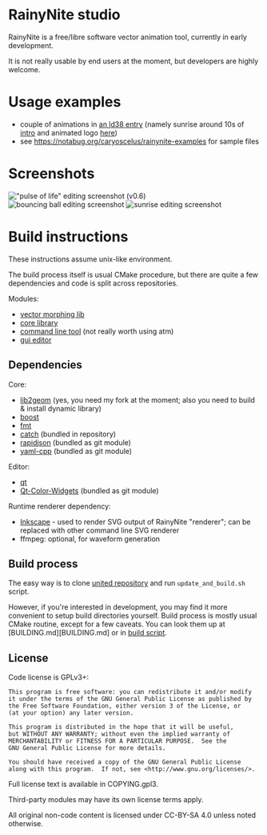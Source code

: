 RainyNite studio
================

RainyNite is a free/libre software vector animation tool, currently in early
development.

It is not really usable by end users at the moment, but developers are highly
welcome.

Usage examples
==============

- couple of animations in [an ld38 entry][ld38] (namely sunrise around 10s of
  [intro][ld38_intro] and animated logo [here][ld38_logo])
- see <https://notabug.org/caryoscelus/rainynite-examples> for sample files

Screenshots
===========

!["pulse of life" editing screenshot (v0.6)](https://caryoscelus.github.io/images/screenshots/2017.10.25-pulse.png)
![bouncing ball editing screenshot](https://caryoscelus.github.io/images/screenshots/2017.07.29-ball.png)
![sunrise editing screenshot](https://caryoscelus.github.io/images/screenshots/2017.04.30-sunrise.png)

[ld38]: https://ldjam.com/events/ludum-dare/38/power-department
[ld38_intro]: https://media.githubusercontent.com/media/spirulence/power-department-ld38/e4e0915cd6fe2f2f2bc9510c637ffaba8c55ee4d/assets/video/intro-720p.webm
[ld38_logo]: https://media.githubusercontent.com/media/spirulence/power-department-ld38/e4e0915cd6fe2f2f2bc9510c637ffaba8c55ee4d/assets/video/03_warning.webm

Build instructions
==================

These instructions assume unix-like environment.

The build process itself is usual CMake procedure, but there are quite a few dependencies and code is split across repositories.

Modules:

- [vector morphing lib](https://notabug.org/caryoscelus/rainy-morph)
- [core library](https://notabug.org/caryoscelus/rainynite-core)
- [command line tool](https://notabug.org/caryoscelus/rainynite-tool) (not really worth using atm)
- [gui editor](https://notabug.org/caryoscelus/rainynite-studio)

Dependencies
------------

Core:

- [lib2geom](https://github.com/caryoscelus/lib2geom) (yes, you need my fork at the moment; also you need to build & install dynamic library)
- [boost](http://www.boost.org/)
- [fmt](https://github.com/fmtlib/fmt)
- [catch](https://github.com/philsquared/Catch) (bundled in repository)
- [rapidjson](https://github.com/miloyip/rapidjson) (bundled as git module)
- [yaml-cpp](https://github.com/caryoscelus/yaml-cpp) (bundled as git module)

Editor:

- [qt](https://www.qt.io/)
- [Qt-Color-Widgets](https://github.com/mbasaglia/Qt-Color-Widgets) (bundled as git module)

Runtime renderer dependency:

- [Inkscape](https://inkscape.org/) - used to render SVG output of RainyNite "renderer"; can be replaced with other command line SVG renderer
- ffmpeg: optional, for waveform generation

Build process
-------------

The easy way is to clone [united repository](https://notabug.org/caryoscelus/rainynite)
and run `update_and_build.sh` script.

However, if you're interested in development, you may find it more convenient to
setup build directories yourself. Build process is mostly usual CMake routine,
except for a few caveats. You can look them up at [BUILDING.md][BUILDING.md] or
in [build script](https://notabug.org/caryoscelus/rainynite/src/master/update_and_build.sh).

License
-------

Code license is GPLv3+:

    This program is free software: you can redistribute it and/or modify
    it under the terms of the GNU General Public License as published by
    the Free Software Foundation, either version 3 of the License, or
    (at your option) any later version.

    This program is distributed in the hope that it will be useful,
    but WITHOUT ANY WARRANTY; without even the implied warranty of
    MERCHANTABILITY or FITNESS FOR A PARTICULAR PURPOSE.  See the
    GNU General Public License for more details.

    You should have received a copy of the GNU General Public License
    along with this program.  If not, see <http://www.gnu.org/licenses/>.

Full license text is available in COPYING.gpl3.

Third-party modules may have its own license terms apply.

All original non-code content is licensed under CC-BY-SA 4.0 unless noted
otherwise.
